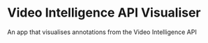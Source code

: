 # Video Intelligence API Visualiser

An app that visualises annotations from the Video Intelligence API
